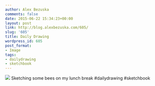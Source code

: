 ```yaml
---
author: Alex Bezuska
comments: false
date: 2015-06-22 15:34:23+00:00
layout: post
link: http://blog.alexbezuska.com/605/
slug: '605'
title: Daily Drawing
wordpress_id: 605
post_format:
- Image
tags:
- dailydrawing
- sketchbook
---
```


![](/images/2015/06/tumblr_nqcr9bPG1u1u11b0ro1_1280.jpg)
Sketching some bees on my lunch break #dailydrawing #sketchbook
